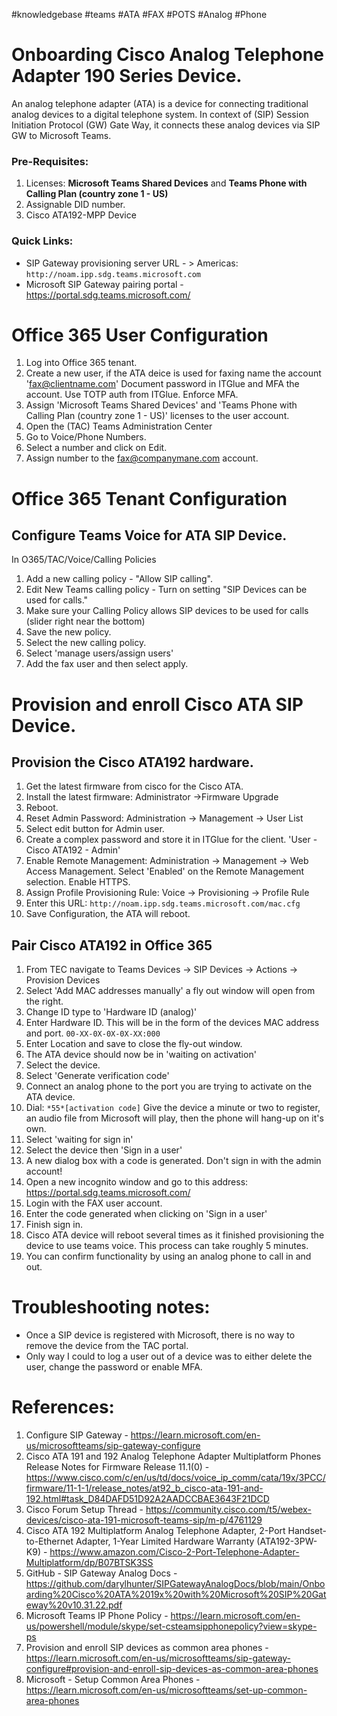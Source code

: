 #knowledgebase  #teams #ATA #FAX #POTS #Analog #Phone

# Onboarding Cisco Analog Telephone Adapter 190 Series Device.
An analog telephone adapter (ATA) is a device for connecting traditional analog devices to a digital telephone system. In context of (SIP) Session Initiation Protocol (GW) Gate Way, it connects these analog devices via SIP GW to Microsoft Teams.

### Pre-Requisites:
1. Licenses: **Microsoft Teams Shared Devices** and **Teams Phone with Calling Plan (country zone 1 - US)**
2. Assignable DID number.
3. Cisco ATA192-MPP Device

### Quick Links:
- SIP Gateway provisioning server URL - > Americas: `http://noam.ipp.sdg.teams.microsoft.com`
- Microsoft SIP Gateway pairing portal - https://portal.sdg.teams.microsoft.com/

# Office 365 User Configuration
1. Log into Office 365 tenant.
2. Create a new user, if the ATA deice is used for faxing name the account 'fax@clientname.com' Document password in ITGlue and MFA the account.  Use TOTP auth from ITGlue. Enforce MFA.
3. Assign 'Microsoft Teams Shared Devices' and 'Teams Phone with Calling Plan (country zone 1 - US)' licenses to the user account.
4. Open the (TAC) Teams Administration Center
5. Go to Voice/Phone Numbers.
6. Select a number and click on Edit.
7. Assign number to the fax@companymane.com account.

# Office 365 Tenant Configuration
## Configure Teams Voice for ATA SIP Device.

In O365/TAC/Voice/Calling Policies
1. Add a new calling policy - "Allow SIP calling".
2. Edit New Teams calling policy - Turn on setting "SIP Devices can be used for calls."
3. Make sure your Calling Policy allows SIP devices to be used for calls (slider right near the bottom)
4. Save the new policy.
5. Select the new calling policy.
6. Select 'manage users/assign users'
7. Add the fax user and then select apply.

# Provision and enroll Cisco ATA SIP Device.
## Provision the Cisco ATA192 hardware.
1. Get the latest firmware from cisco for the Cisco ATA.
2. Install the latest firmware: Administrator ->Firmware Upgrade
3. Reboot.
4. Reset Admin Password: Administration -> Management -> User List 
5. Select edit button for Admin user. 
6. Create a complex password and store it in ITGlue for the client. 'User - Cisco ATA192 - Admin'
7. Enable Remote Management: Administration -> Management ->  Web Access Management. Select 'Enabled' on the Remote Management selection. Enable HTTPS.
9. Assign Profile Provisioning Rule: Voice -> Provisioning -> Profile Rule
10. Enter this URL: `http://noam.ipp.sdg.teams.microsoft.com/mac.cfg`
11.  Save Configuration, the ATA will reboot.

##  Pair Cisco ATA192 in Office 365
1. From TEC navigate to Teams Devices -> SIP Devices -> Actions -> Provision Devices
2. Select 'Add MAC addresses manually' a fly out window will open from the right. 
3. Change ID type to 'Hardware ID (analog)'
4. Enter Hardware ID.  This will be in the form of the devices MAC address and port. `00-XX-0X-0X-0X-XX:000`
5. Enter Location and save to close the fly-out window.
6. The ATA device should now be in 'waiting on activation'
7. Select the device. 
8. Select 'Generate verification code'
9. Connect an analog phone to the port you are trying to activate on the ATA device.
10. Dial: `*55*[activation code]` Give the device a minute or two to register, an audio file from Microsoft will play, then the phone will hang-up on it's own.
11. Select 'waiting for sign in'
12. Select the device then 'Sign in a user'
13. A new dialog box with a code is generated. Don't sign in with the admin account!
14. Open a new incognito window and go to this address: https://portal.sdg.teams.microsoft.com/
15. Login with the FAX user account.
16. Enter the code generated when clicking on 'Sign in a user'
17. Finish sign in. 
18. Cisco ATA device will reboot several times as it finished provisioning the device to use teams voice. This process can take roughly 5 minutes.
19. You can confirm functionality by using an analog phone to call in and out. 

# Troubleshooting notes:
- Once a SIP device is registered with Microsoft, there is no way to remove the device from the TAC portal.
- Only way I could to log a user out of a device was to either delete the user, change the password or enable MFA.

# References:
1. Configure SIP Gateway - https://learn.microsoft.com/en-us/microsoftteams/sip-gateway-configure
2. Cisco ATA 191 and 192 Analog Telephone Adapter Multiplatform Phones Release Notes for Firmware Release 11.1(0) - https://www.cisco.com/c/en/us/td/docs/voice_ip_comm/cata/19x/3PCC/firmware/11-1-1/release_notes/at92_b_cisco-ata-191-and-192.html#task_D84DAFD51D92A2AADCCBAE3643F21DCD
3. Cisco Forum Setup Thread - https://community.cisco.com/t5/webex-devices/cisco-ata-191-microsoft-teams-sip/m-p/4761129
4. Cisco ATA 192 Multiplatform Analog Telephone Adapter, 2-Port Handset-to-Ethernet Adapter, 1-Year Limited Hardware Warranty (ATA192-3PW-K9) - https://www.amazon.com/Cisco-2-Port-Telephone-Adapter-Multiplatform/dp/B07BTSK3SS
5. GitHub - SIP Gateway Analog Docs - https://github.com/darylhunter/SIPGatewayAnalogDocs/blob/main/Onboarding%20Cisco%20ATA%2019x%20with%20Microsoft%20SIP%20Gateway%20v10.31.22.pdf
6. Microsoft Teams IP Phone Policy -  https://learn.microsoft.com/en-us/powershell/module/skype/set-csteamsipphonepolicy?view=skype-ps
7. Provision and enroll SIP devices as common area phones - https://learn.microsoft.com/en-us/microsoftteams/sip-gateway-configure#provision-and-enroll-sip-devices-as-common-area-phones
8. Microsoft - Setup Common Area Phones - https://learn.microsoft.com/en-us/microsoftteams/set-up-common-area-phones
